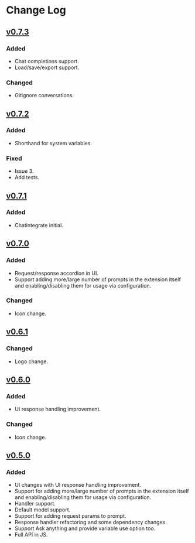 # Change Log

## [v0.7.3]

### Added

- Chat completions support.
- Load/save/export support.

### Changed

- Gitignore conversations.

## [v0.7.2]

### Added

- Shorthand for system variables.

### Fixed

- Issue 3.
- Add tests.

## [v0.7.1]

### Added

- Chatintegrate initial.

## [v0.7.0]

### Added

- Request/response accordion in UI.
- Support adding more/large number of prompts in the extension itself and enabling/disabling them for usage via configuration.

### Changed

- Icon change.

## [v0.6.1]

### Changed

- Logo change.

## [v0.6.0]

### Added

- UI response handling improvement.

### Changed

- Icon change.

## [v0.5.0]

### Added

- UI changes with UI response handling improvement.
- Support for adding more/large number of prompts in the extension
  itself and enabling/disabling them for usage via configuration.
- Handler support.
- Default model support.
- Support for adding request params to prompt.
- Response handler refactoring and some dependency changes.
- Support Ask anything and provide variable use option too.
- Full API in JS.

[v0.7.3]: https://github.com/ppipada/vscode-flexigpt/compare/v0.7.2...v0.7.3
[v0.7.2]: https://github.com/ppipada/vscode-flexigpt/compare/v0.7.1...v0.7.2
[v0.7.1]: https://github.com/ppipada/vscode-flexigpt/compare/v0.7.0...v0.7.1
[v0.7.0]: https://github.com/ppipada/vscode-flexigpt/compare/v0.6.1...v0.7.0
[v0.6.1]: https://github.com/ppipada/vscode-flexigpt/compare/v0.6.0...v0.6.1
[v0.6.0]: https://github.com/ppipada/vscode-flexigpt/compare/v0.5.0...v0.6.0
[v0.5.0]: https://github.com/ppipada/vscode-flexigpt/compare/v0.4.9...v0.5.0
